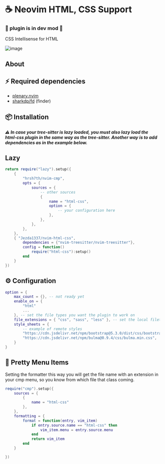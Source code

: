 # ☕ Neovim HTML, CSS Support

### 🚧 plugin is in dev mod 🚧

CSS Intellisense for HTML

![image](https://github.com/Jezda1337/nvim-html-css/assets/42359294/782f9ce8-a442-4012-b64b-5257f3527efa)

## About

## ⚡ Required dependencies

- [plenary.nvim](https://github.com/nvim-lua/plenary.nvim)
- [sharkdp/fd](https://github.com/sharkdp/fd) (finder)

## 📦 Installation

##### ⚠️ In case your tree-sitter is lazy loaded, you must also lazy load the html-css plugin in the same way as the tree-sitter. Another way is to add dependencies as in the example below.

## Lazy

```lua
return require("lazy").setup({
    {
        "hrsh7th/nvim-cmp",
        opts = {
            sources = {
                -- other sources
                {
                    name = "html-css",
                    option = {
                        -- your configuration here
                    },
                },
            },
        },
    },
    { "Jezda1337/nvim-html-css",
        dependencies = {"nvim-treesitter/nvim-treesitter"},
        config = function()
            require("html-css"):setup()
        end
    }
})
```

## ⚙ Configuration

```lua
option = {
    max_count = {}, -- not ready yet
    enable_on = {
        "html"
        ...
    }, -- set the file types you want the plugin to work on
    file_extensions = { "css", "sass", "less" }, -- set the local filetypes from which you want to derive classes
    style_sheets = {
        -- example of remote styles
        "https://cdn.jsdelivr.net/npm/bootstrap@5.3.0/dist/css/bootstrap.min.css",
        "https://cdn.jsdelivr.net/npm/bulma@0.9.4/css/bulma.min.css",
    }
}
```

## 🤩 Pretty Menu Items

Setting the formatter this way you will get the file name with an extension in
your cmp menu, so you know from which file that class coming.

```lua
require("cmp").setup({
    sources = {
        {
            name = "html-css"
        },
    },
    formatting = {
        format = function(entry, vim_item)
            if entry.source.name == "html-css" then
                vim_item.menu = entry.source.menu
            end
            return vim_item
        end
    }

})
```
